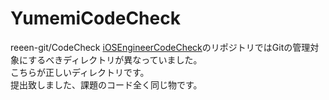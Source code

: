 # YumemiCodeCheck
reeen-git/CodeCheck
[iOSEngineerCodeCheck](https://github.com/reeen-git/iOSEngineerCodeCheck)のリポジトリではGitの管理対象にするべきディレクトリが異なっていました。  
こちらが正しいディレクトリです。  
提出致しました、課題のコード全く同じ物です。
